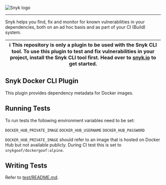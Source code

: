 ![Snyk logo](https://snyk.io/style/asset/logo/snyk-print.svg)

***

Snyk helps you find, fix and monitor for known vulnerabilities in your dependencies, both on an ad hoc basis and as part of your CI (Build) system.

| :information_source: This repository is only a plugin to be used with the Snyk CLI tool. To use this plugin to test and fix vulnerabilities in your project, install the Snyk CLI tool first. Head over to [snyk.io](https://github.com/snyk/snyk) to get started. |
| --- |

## Snyk Docker CLI Plugin

This plugin provides dependency metadata for Docker images.

## Running Tests

To run tests the following environment variables need to be set:

`DOCKER_HUB_PRIVATE_IMAGE`
`DOCKER_HUB_USERNAME`
`DOCKER_HUB_PASSWORD`

`DOCKER_HUB_PRIVATE_IMAGE` should refer to an image that is hosted on Docker Hub but not available publicly. During CI test this is set to `snykgoof/dockergoof:alpine`.

## Writing Tests

Refer to [test/README.md](test/README.md).
